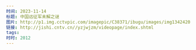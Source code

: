 ```yaml
---
时间: 2023-11-14
标题: 中国远征军未解之谜
图片: http://p1.img.cctvpic.com/imagepic/C38371/ibugu/images/img1342420881539597.jpg
链接: http://jishi.cntv.cn//yzjwjzm/videopage/index.shtml
tags: 
时时: 2012
---
```




